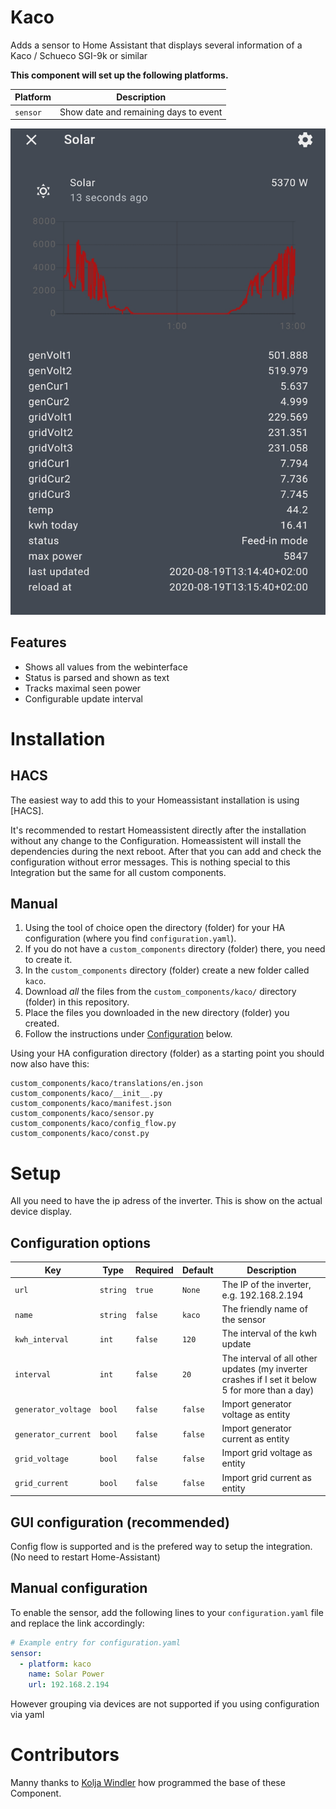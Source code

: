 # Kaco

Adds a sensor to Home Assistant that displays several information of a Kaco / Schueco SGI-9k or similar

**This component will set up the following platforms.**

| Platform | Description                           |
| -------- | ------------------------------------- |
| `sensor` | Show date and remaining days to event |

![Example](kaco.png)


## Features

- Shows all values from the webinterface
- Status is parsed and shown as text
- Tracks maximal seen power
- Configurable update interval

# Installation

## HACS
The easiest way to add this to your Homeassistant installation is using [HACS].

It's recommended to restart Homeassistent directly after the installation without any change to the Configuration.
Homeassistent will install the dependencies during the next reboot. After that you can add and check the configuration without error messages.
This is nothing special to this Integration but the same for all custom components.

## Manual

1. Using the tool of choice open the directory (folder) for your HA configuration (where you find `configuration.yaml`).
2. If you do not have a `custom_components` directory (folder) there, you need to create it.
3. In the `custom_components` directory (folder) create a new folder called `kaco`.
4. Download _all_ the files from the `custom_components/kaco/` directory (folder) in this repository.
5. Place the files you downloaded in the new directory (folder) you created.
6. Follow the instructions under [Configuration](#Configuration) below.

Using your HA configuration directory (folder) as a starting point you should now also have this:

```text
custom_components/kaco/translations/en.json
custom_components/kaco/__init__.py
custom_components/kaco/manifest.json
custom_components/kaco/sensor.py
custom_components/kaco/config_flow.py
custom_components/kaco/const.py

```

# Setup

All you need to have the ip adress of the inverter. This is show on the actual device display.

## Configuration options

| Key                 | Type     | Required | Default | Description                                                                                     |
| ------------------- | -------- | -------- | ------- | ----------------------------------------------------------------------------------------------- |
| `url`               | `string` | `true`   | `None`  | The IP of the inverter, e.g. 192.168.2.194                                                      |
| `name`              | `string` | `false`  | `kaco`  | The friendly name of the sensor                                                                 |
| `kwh_interval`      | `int`    | `false`  | `120`   | The interval of the kwh update                                                                  |
| `interval`          | `int`    | `false`  | `20`    | The interval of all other updates (my inverter crashes if I set it below 5 for more than a day) |
| `generator_voltage` | `bool`  | `false`  | `false` | Import generator voltage as entity                                                              |
| `generator_current` | `bool`  | `false`  | `false` | Import generator current as entity                                                              |
| `grid_voltage`      | `bool`  | `false`  | `false` | Import grid voltage as entity                                                              |
| `grid_current`      | `bool`  | `false`  | `false` | Import grid current as entity                                                              |

## GUI configuration (recommended)

Config flow is supported and is the prefered way to setup the integration. (No need to restart Home-Assistant)

## Manual configuration

To enable the sensor, add the following lines to your `configuration.yaml` file and replace the link accordingly:

```yaml
# Example entry for configuration.yaml
sensor:
  - platform: kaco
    name: Solar Power
    url: 192.168.2.194
 ```
 However grouping via devices are not supported if you using configuration via yaml

 # Contributors
Manny thanks to [Kolja Windler](https://github.com/KoljaWindeler) how programmed the base of these Component.
